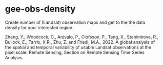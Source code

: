 # gee-obs-density
Create number of (Landsat) observation maps and get to the the data density for your interested region.


Zhang, Y., Woodcock, C., Arévalo, P., Olofsson, P., Tang, X., Stanimirova, R., Bullock, E., Tarrio, K.R., Zhu, Z. and Friedl, M.A., 2022. A global analysis of the spatial and temporal variability of usable Landsat observations at the pixel scale. Remote Sensing, Section on Remote Sensing Time Series Analysis.

